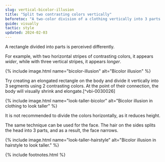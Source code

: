 ```yaml
---
slug: vertical-bicolor-illusion
title: "Split two contrasting colors vertically"
beforetoc: "A two-color division of a clothing vertically into 3 parts creates the effect of elongation."
guide: visually
tactic: style
updated: 2024-02-03
---
```

A rectangle divided into parts is perceived differently.

For example, with two horizontal stripes of contrasting colors, it appears *wider*, while with three vertical stripes, it appears *longer*.

{% include image.html name="bicolor-illusion" alt="Bicolor illusion" %}

Try creating an elongated rectangle on the body and divide it vertically into 3 segments using 2 contrasting colors. At the point of their connection, the body will visually shrink and elongate.[^vbi-0030026]

{% include image.html name="look-taller-bicolor" alt="Bicolor illusion in clothing to look taller" %}

It is not recommended to divide the colors horizontally, as it reduces height.

The same technique can be used for the face. The hair on the sides splits the head into 3 parts, and as a result, the face narrows.

{% include image.html name="look-taller-hairstyle" alt="Bicolor illusion in hairstyle to look taller." %}

{% include footnotes.html %}
